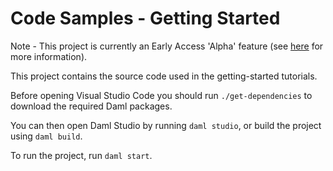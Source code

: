 # Code Samples - Getting Started

Note - This project is currently an Early Access 'Alpha' feature (see [here](https://docs.daml.com/support/status-definitions.html) for more information).

This project contains the source code used in the getting-started tutorials.

Before opening Visual Studio Code you should run `./get-dependencies` to download the required Daml packages.

You can then open Daml Studio by running `daml studio`, or build the project using `daml build`.

To run the project, run `daml start`.
